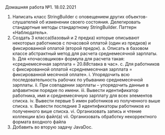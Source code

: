 Домашняя работа №1. 18.02.2021
1)	Написать класс StringBuilder с оповещением других объектов-слушателей об изменении своего состояния. Делегировать стандартные методы стандартному StringBuilder. Паттерн «Наблюдатель».
2)	Создать 3 класса(базовый и 2 предка) которые описывают некоторых работников с почасовой оплатой (один из предков) и фиксированной оплатой (второй предок).
a.	Описать в базовом классе абстрактный метод для расчета среднемесячной зарплаты.
b.	Для «почасовщиков» формула для расчета такая: «среднемесячная зарплата = 20.8*8*ставка в час».
c.	Для работников с фиксированной оплатой «среднемесячная зарплата = фиксированной месячной оплате».
i.	Упорядочить всю последовательность рабочих по убыванию среднемесячной зарплаты.
ii.	При совпадении зарплаты – упорядочить данные в алфавитном порядке по имени. 
iii.	Вывести идентификатор работника, имя и среднемесячную зарплату для всех элементов списка.
iv.	Вывести первые 5 имен работников из полученного выше списка.
v.	Вывести последние 3 идентификаторы работников из полученного више списка.
vi.	Организовать запись и чтение коллекции в/из файл(а)
vii.	Организовать обработку некорректного формата входного файла
3)	Добавить во вторую задачу JavaDoc.

